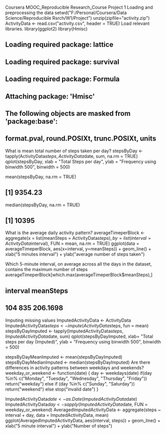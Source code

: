Coursera MOOC_Reproducible Research_Course Project 1
Loading and preprocessing the data
setwd("F:/Personal/Coursera/Data Science/Reproducible Rsrch/W1/Project")
unzip(zipfile="activity.zip")
ActivityData <- read.csv("activity.csv", header = TRUE)
Load relevant libraries.
library(ggplot2)
library(Hmisc)
## Loading required package: lattice
## Loading required package: survival
## Loading required package: Formula
## 
## Attaching package: 'Hmisc'
## The following objects are masked from 'package:base':
## 
##     format.pval, round.POSIXt, trunc.POSIXt, units
What is mean total number of steps taken per day?
stepsByDay <- tapply(ActivityData$steps, ActivityData$date, sum, na.rm = TRUE)
qplot(stepsByDay, xlab = "Total Steps per day", ylab = "Frequency using binwidth 500", binwidth = 500)


mean(stepsByDay, na.rm = TRUE)
## [1] 9354.23
median(stepsByDay,  na.rm = TRUE)
## [1] 10395
What is the average daily activity pattern?
averageTimeperBlock <- aggregate(x = list(meanSteps = ActivityData$steps), by = list(interval = ActivityData$interval), FUN = mean, na.rm = TRUE)
ggplot(data = averageTimeperBlock, aes(x=interval, y=meanSteps)) +
 geom_line() +
 xlab("5 minutes interval") +
 ylab("average number of steps taken")


Which 5-minute interval, on average across all the days in the dataset, contains the maximum number of steps
averageTimeperBlock[which.max(averageTimeperBlock$meanSteps),]
##     interval meanSteps
## 104      835  206.1698
Imputing missing values
ImputedActivityData <- ActivityData
ImputedActivityData$steps <- impute(ActivityData$steps, fun = mean)
stepsByDayImputed <- tapply(ImputedActivityData$steps, ImputedActivityData$date, sum)
qplot(stepsByDayImputed, xlab= "Total steps per day (Imputed)", ylab = "Frequency using binwidth 500", binwidth = 500)


stepsByDayMeanImputed <- mean(stepsByDayImputed)
stepsByDayMedianImputed <- median(stepsByDayImputed)
Are there differences in activity patterns between weekdays and weekends?
weekday_or_weekend <- function(date) { 
 day <- weekdays(date)
 if(day %in% c("Monday", "Tuesday", "Wednesday", "Thursday", "Friday"))
 return("weekday")
 else if (day %in% c("Sunday", "Saturday"))
 return("weekend")
 else
 stop("invalid date")
 }

ImputedActivityData$date <- as.Date(ImputedActivityData$date)
ImputedActivityData$day <- sapply(ImputedActivityData$date, FUN = weekday_or_weekend)
AveragedImputedActivityData <- aggregate(steps ~ interval + day, data = ImputedActivityData, mean)
ggplot(AveragedImputedActivityData, aes(interval, steps)) + geom_line() + xlab("5 minute interval") + ylab("Number of steps")
